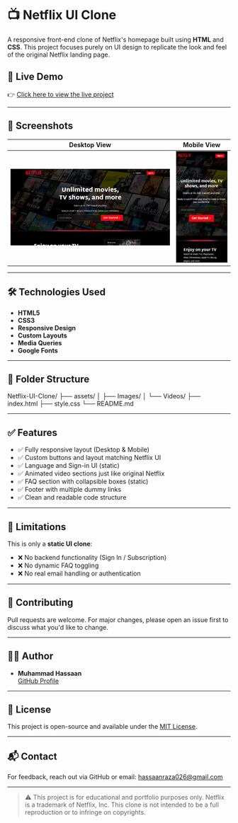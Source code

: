 # 📺 Netflix UI Clone

A responsive front-end clone of Netflix's homepage built using **HTML** and **CSS**. This project focuses purely on UI design to replicate the look and feel of the original Netflix landing page.

## 🔗 Live Demo

👉 [Click here to view the live project](https://hassaanmemon026.github.io/NETFLIX-Clone/)  


---

## 📸 Screenshots

| Desktop View | Mobile View |
|--------------|-------------|
| ![Desktop](assets/Screenshots/desktop.png) | ![Mobile](assets/Screenshots/mobile.png) |

---

## 🛠️ Technologies Used

- **HTML5**
- **CSS3**
- **Responsive Design**
- **Custom Layouts**
- **Media Queries**
- **Google Fonts**

---

## 📂 Folder Structure

Netflix-UI-Clone/
├── assets/
│ ├── Images/
│ └── Videos/
├── index.html
├── style.css
└── README.md


---

## ✅ Features

- ✅ Fully responsive layout (Desktop & Mobile)
- ✅ Custom buttons and layout matching Netflix UI
- ✅ Language and Sign-in UI (static)
- ✅ Animated video sections just like original Netflix
- ✅ FAQ section with collapsible boxes (static)
- ✅ Footer with multiple dummy links
- ✅ Clean and readable code structure

---

## 🚧 Limitations

This is only a **static UI clone**:
- ❌ No backend functionality (Sign In / Subscription)
- ❌ No dynamic FAQ toggling
- ❌ No real email handling or authentication

---

## 🤝 Contributing

Pull requests are welcome. For major changes, please open an issue first to discuss what you'd like to change.

---

## 👨‍💻 Author

- **Muhammad Hassaan**  
  [GitHub Profile](https://github.com/HassaanMemon026)

---

## 📄 License

This project is open-source and available under the [MIT License](LICENSE).

---

## 📬 Contact

For feedback, reach out via GitHub or email: [hassaanraza026@gmail.com](https://hassaanraza026@gmail.com)


---

> ⚠️ This project is for educational and portfolio purposes only. Netflix is a trademark of Netflix, Inc. This clone is not intended to be a full reproduction or to infringe on copyrights.
